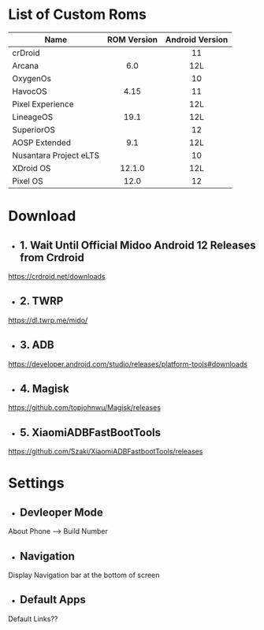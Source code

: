 # List of Custom Roms
| Name | ROM Version|Android Version |
|-|:-:|:-:|
| crDroid | | 11 |
| Arcana | 6.0 | 12L |
| OxygenOs | | 10 |
| HavocOS | 4.15 | 11 |
| Pixel Experience | | 12L |
| LineageOS | 19.1 | 12L | 
| SuperiorOS | | 12 |
| AOSP Extended | 9.1 | 12L |
| Nusantara Project eLTS | | 10 |
| XDroid OS | 12.1.0 | 12L |
| Pixel OS | 12.0 | 12 |


# Download

- ## 1. Wait Until Official Midoo Android 12 Releases from Crdroid

https://crdroid.net/downloads

- ## 2. TWRP

https://dl.twrp.me/mido/

- ## 3. ADB

https://developer.android.com/studio/releases/platform-tools#downloads

- ## 4. Magisk

https://github.com/topjohnwu/Magisk/releases

- ## 5. XiaomiADBFastBootTools

https://github.com/Szaki/XiaomiADBFastbootTools/releases

# Settings


- ## Devleoper Mode

About Phone --> Build Number

- ## Navigation

Display Navigation bar at the bottom of screen

- ## Default Apps

Default Links??
